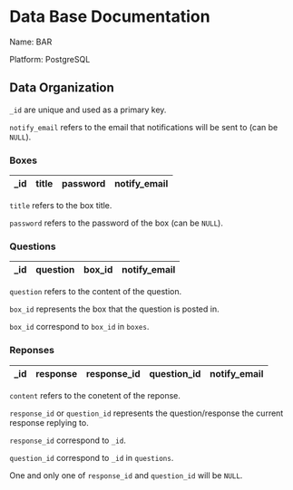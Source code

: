 # Data Base Documentation

Name: BAR

Platform: PostgreSQL

## Data Organization

`_id` are unique and used as a primary key.

`notify_email` refers to the email that notifications will be sent to (can be `NULL`).
### Boxes

| _id | title | password | notify_email |
|-----|-------|----------|--------------|

`title` refers to the box title.

`password` refers to the password of the box (can be `NULL`).

### Questions

| _id | question | box_id | notify_email |
|-----|----------|--------|--------------|

`question` refers to the content of the question.

`box_id` represents the box that the question is posted in.

`box_id` correspond to `box_id` in `boxes`.
### Reponses

| _id | response | response_id | question_id | notify_email |
|-----|----------|-------------|-------------|--------------|

`content` refers to the conetent of the reponse.

`response_id` or `question_id` represents the question/response the current response replying to.

`response_id` correspond to `_id`.

`question_id` correspond to `_id` in `questions`.

One and only one of `response_id` and `question_id` will be `NULL`. 